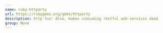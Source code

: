 ```yaml
---
name: ruby-httparty
url: https://rubygems.org/gems/httparty
description: http fun! Also, makes consuming restful web services dead easy. URL : https://rubygems.org/gems/httparty Groups : None
group: None
---
```


